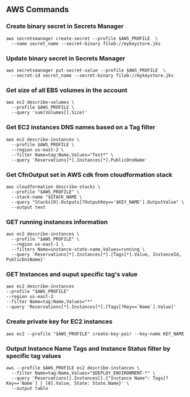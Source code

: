 ## AWS Commands

### Create binary secret in Secrets Manager
```
aws secretsmanager create-secret --profile $AWS_PROFILE  \
  --name secret_name --secret-binary fileb://mykeystore.jks
```


### Update binary secret in Secrets Manager
```
aws secretsmanager put-secret-value --profile $AWS_PROFILE  \
  --secret-id secret_name --secret-binary fileb://mykeystore.jks
```

### Get size of all EBS volumes in the account
```
aws ec2 describe-volumes \
  --profile $AWS_PROFILE \
  --query 'sum(Volumes[].Size)'
```
### Get EC2 instances DNS names based on a Tag filter
```
aws ec2 describe-instances \
  --profile $AWS_PROFILE \
  --region us-east-2 \
  --filter Name=tag:Name,Values="Test*" \
  --query 'Reservations[*].Instances[*].PublicDnsName'
```
### Get CfnOutput set in AWS cdk from cloudformation stack
```
aws cloudformation describe-stacks \
  --profile "$AWS_PROFILE" \
  --stack-name "$STACK_NAME \
  --query "Stacks[0].Outputs[?OutputKey=='$KEY_NAME'].OutputValue" \
  --output text
``` 
### GET running instances information
```
aws ec2 describe-instances \
  --profile "$AWS_PROFILE" \
  --region us-east-1 \
  --filters Name=instance-state-name,Values=running \
  --query 'Reservations[*].Instances[*].[Tags[*].Value, InstanceId, PublicDnsName]'
```
### GET Instances and ouput specific tag's value
```
aws ec2 describe-instances
--profile "$AWS_PROFILE" 
--region us-east-2  
--filter Name=tag:Name,Values="*" 
--query 'Reservations[*].Instances[*].[Tags[?Key==`Name`].Value]'
```

### Create private key for EC2 instances  
```
aws ec2 --profile "$AWS_PROFILE" create-key-pair --key-name KEY_NAME
```

### Output Instance Name Tags and Instance Status filter by specific tag values
```
aws --profile $AWS_PROFILE ec2 describe-instances \
  --filter Name=tag:Name,Values="$DEPLOY_ENVIRONMENT-*" \
  --query 'Reservations[].Instances[].{"Instance Name": Tags[?Key==`Name`] | [0].Value, State: State.Name}' \
  --output table
```